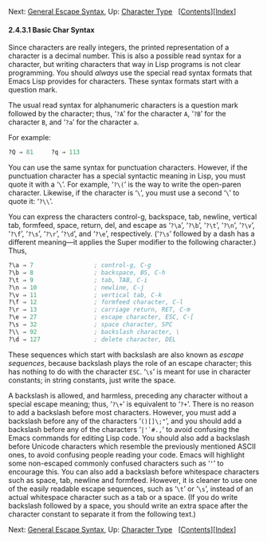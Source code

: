 

Next: [General Escape Syntax](General-Escape-Syntax.html), Up: [Character Type](Character-Type.html)   \[[Contents](index.html#SEC_Contents "Table of contents")]\[[Index](Index.html "Index")]

#### 2.4.3.1 Basic Char Syntax

Since characters are really integers, the printed representation of a character is a decimal number. This is also a possible read syntax for a character, but writing characters that way in Lisp programs is not clear programming. You should *always* use the special read syntax formats that Emacs Lisp provides for characters. These syntax formats start with a question mark.

The usual read syntax for alphanumeric characters is a question mark followed by the character; thus, ‘`?A`’ for the character `A`, ‘`?B`’ for the character `B`, and ‘`?a`’ for the character `a`.

For example:

```lisp
?Q ⇒ 81     ?q ⇒ 113
```

You can use the same syntax for punctuation characters. However, if the punctuation character has a special syntactic meaning in Lisp, you must quote it with a ‘`\`’. For example, ‘`?\(`’ is the way to write the open-paren character. Likewise, if the character is ‘`\`’, you must use a second ‘`\`’ to quote it: ‘`?\\`’.

You can express the characters control-g, backspace, tab, newline, vertical tab, formfeed, space, return, del, and escape as ‘`?\a`’, ‘`?\b`’, ‘`?\t`’, ‘`?\n`’, ‘`?\v`’, ‘`?\f`’, ‘`?\s`’, ‘`?\r`’, ‘`?\d`’, and ‘`?\e`’, respectively. (‘`?\s`’ followed by a dash has a different meaning—it applies the Super modifier to the following character.) Thus,

```lisp
?\a ⇒ 7                 ; control-g, C-g
?\b ⇒ 8                 ; backspace, BS, C-h
?\t ⇒ 9                 ; tab, TAB, C-i
?\n ⇒ 10                ; newline, C-j
?\v ⇒ 11                ; vertical tab, C-k
?\f ⇒ 12                ; formfeed character, C-l
?\r ⇒ 13                ; carriage return, RET, C-m
?\e ⇒ 27                ; escape character, ESC, C-[
?\s ⇒ 32                ; space character, SPC
?\\ ⇒ 92                ; backslash character, \
?\d ⇒ 127               ; delete character, DEL
```

These sequences which start with backslash are also known as *escape sequences*, because backslash plays the role of an escape character; this has nothing to do with the character `ESC`. ‘`\s`’ is meant for use in character constants; in string constants, just write the space.

A backslash is allowed, and harmless, preceding any character without a special escape meaning; thus, ‘`?\+`’ is equivalent to ‘`?+`’. There is no reason to add a backslash before most characters. However, you must add a backslash before any of the characters ‘`()[]\;"`’, and you should add a backslash before any of the characters ‘``|'`#.,``’ to avoid confusing the Emacs commands for editing Lisp code. You should also add a backslash before Unicode characters which resemble the previously mentioned ASCII ones, to avoid confusing people reading your code. Emacs will highlight some non-escaped commonly confused characters such as ‘`‘`’ to encourage this. You can also add a backslash before whitespace characters such as space, tab, newline and formfeed. However, it is cleaner to use one of the easily readable escape sequences, such as ‘`\t`’ or ‘`\s`’, instead of an actual whitespace character such as a tab or a space. (If you do write backslash followed by a space, you should write an extra space after the character constant to separate it from the following text.)

Next: [General Escape Syntax](General-Escape-Syntax.html), Up: [Character Type](Character-Type.html)   \[[Contents](index.html#SEC_Contents "Table of contents")]\[[Index](Index.html "Index")]
